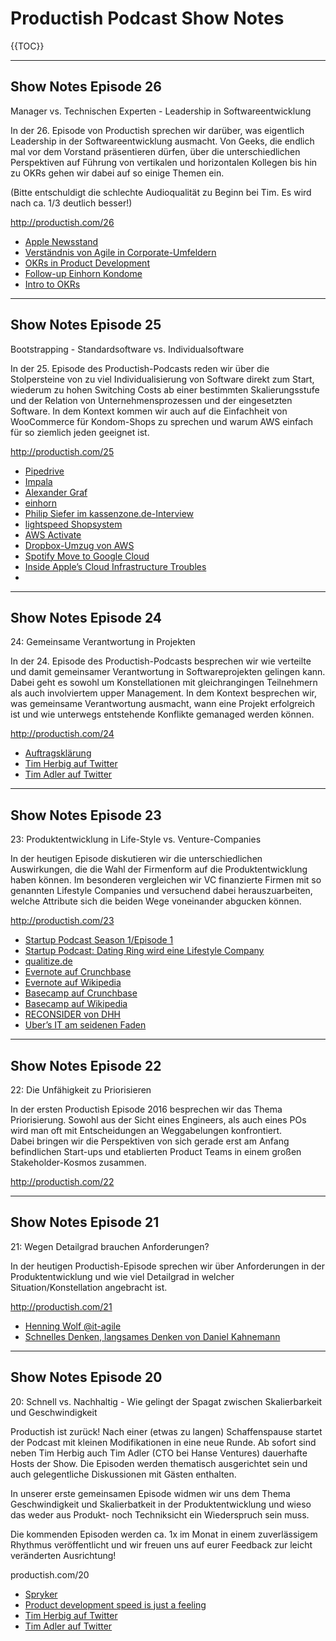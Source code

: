 # Productish Podcast Show Notes

{{TOC}}

***

## Show Notes Episode 26
Manager vs. Technischen Experten - Leadership in Softwareentwicklung

In der 26. Episode von Productish sprechen wir darüber, was eigentlich Leadership in der Softwareentwicklung ausmacht. Von Geeks, die endlich mal vor dem Vorstand präsentieren dürfen, über die unterschiedlichen Perspektiven auf Führung von vertikalen und horizontalen Kollegen bis hin zu OKRs gehen wir dabei auf so einige Themen ein.

(Bitte entschuldigt die schlechte Audioqualität zu Beginn bei Tim. Es wird nach ca. 1/3 deutlich besser!)

http://productish.com/26

- [Apple Newsstand](http://www.poynter.org/2011/apples-upcoming-newsstand-new-subscription-terms-paint-confusing-picture-for-news-apps/135056/)
- [Verständnis von Agile in Corporate-Umfeldern](https://www.linkedin.com/pulse/why-agile-innovation-corporate-environments-doesnt-work-deborah-nas)
- [OKRs in Product Development](http://herbigt.com/okrs-in-product-development/)
- [Follow-up Einhorn Kondome](https://twitter.com/EinhornBerlin/status/738291844430364672)
- [Intro to OKRs](http://de.slideshare.net/mobile/blossom_io/okr-objectives-and-key-results-57234123?utm_content=buffer1e935&utm_medium=social&utm_source=twitter.com&utm_campaign=buffer)


***

## Show Notes Episode 25 
Bootstrapping - Standardsoftware vs. Individualsoftware

In der 25. Episode des Productish-Podcasts reden wir über die Stolpersteine von zu viel Individualisierung von Software direkt zum Start, wiederum zu hohen Switching Costs ab einer bestimmten Skalierungsstufe und der Relation von Unternehmensprozessen und der eingesetzten Software.
In dem Kontext kommen wir auch auf die Einfachheit von WooCommerce für Kondom-Shops zu sprechen und warum AWS einfach für so ziemlich jeden geeignet ist.

http://productish.com/25

- [Pipedrive](https://www.pipedrive.com/de/)
- [Impala](http://useimpala.com)
- [Alexander Graf](http://www.kassenzone.de)
- [einhorn](https://einhorn.my)
- [Philip Siefer im kassenzone.de-Interview](https://soundcloud.com/kassenzone/einhorn-kondome-mehr-kassenzonede-interview-mit-philip-siefer)
- [lightspeed Shopsystem](https://www.lightspeedhq.de)
- [AWS Activate](https://aws.amazon.com/de/activate/)
- [Dropbox-Umzug von AWS](http://www.wired.com/2016/03/epic-story-dropboxs-exodus-amazon-cloud-empire/)
- [Spotify Move to Google Cloud](http://www.forbes.com/sites/alexkonrad/2016/02/29/why-spotify-really-chose-google-cloud/#6857ef551eed)
- [Inside Apple’s Cloud Infrastructure Troubles](https://www.theinformation.com/inside-apples-cloud-infrastructure-troubles)
- 

***

## Show Notes Episode 24
24: Gemeinsame Verantwortung in Projekten

In der 24. Episode des Productish-Podcasts besprechen wir wie verteilte und damit gemeinsamer Verantwortung in Softwareprojekten gelingen kann. Dabei geht es sowohl um Konstellationen mit gleichrangingen Teilnehmern als auch involviertem upper Management.
In dem Kontext besprechen wir, was gemeinsame Verantwortung ausmacht, wann eine Projekt erfolgreich ist und wie unterwegs entstehende Konflikte gemanaged werden können.

http://productish.com/24

- [Auftragsklärung](http://produktfuehrung.de/de/framework-no-9-auftragsklarung/)
- [Tim Herbig auf Twitter](http://twitter.com/herbigt)
- [Tim Adler auf Twitter](http://twitter.com/toadle)

***

## Show Notes Episode 23

23: Produktentwicklung in Life-Style vs. Venture-Companies

In der heutigen Episode diskutieren wir die unterschiedlichen Auswirkungen, die die Wahl der Firmenform auf die Produktentwicklung haben können. Im besonderen vergleichen wir VC finanzierte Firmen mit so genannten Lifestyle Companies und versuchend dabei herauszuarbeiten, welche Attribute sich die beiden Wege voneinander abgucken können.

http://productish.com/23

- [Startup Podcast Season 1/Episode 1](https://gimletmedia.com/episode/1-how-not-to-pitch-a-billionaire/)
- [Startup Podcast: Dating Ring wird eine Lifestyle Company](https://gimletmedia.com/episode/dating-ring-of-fire/)
- [qualitize.de](http://qualitize.de)
- [Evernote auf Crunchbase](https://www.crunchbase.com/organization/evernote#/)
- [Evernote auf Wikipedia](https://de.wikipedia.org/wiki/Evernote)
- [Basecamp auf Crunchbase](https://www.crunchbase.com/organization/37signals#/entity)
- [Basecamp auf Wikipedia](https://en.wikipedia.org/wiki/Basecamp_(company))
- [RECONSIDER von DHH](https://m.signalvnoise.com/reconsider-41adf356857f#.ta6h1w3ru)
- [Uber’s IT am seidenen Faden](http://www.businessinsider.com/ubers-technology-is-reportedly-hanging-by-a-thread-but-the-company-has-a-new-cto-to-get-it-together-2015-9?IR=T)


***

## Show Notes Episode 22

22: Die Unfähigkeit zu Priorisieren

In der ersten Productish Episode 2016 besprechen wir das Thema Priorisierung. Sowohl aus der Sicht eines Engineers, als auch eines POs wird man oft mit Entscheidungen an Weggabelungen konfrontiert.  
Dabei bringen wir die Perspektiven von sich gerade erst am Anfang befindlichen Start-ups und etablierten Product Teams in einem großen Stakeholder-Kosmos zusammen.

http://productish.com/22

***

## Show Notes Episode 21

21: Wegen Detailgrad brauchen Anforderungen?

In der heutigen Productish-Episode sprechen wir über Anforderungen in der Produktentwicklung und wie viel Detailgrad in welcher Situation/Konstellation angebracht ist.

http://productish.com/21

- [Henning Wolf @it-agile](http://www.it-agile.de/schulungen/scrum-zertifizierung/trainer-henning-wolf/)
- [Schnelles Denken, langsames Denken von Daniel Kahnemann](http://www.amazon.de/Schnelles-Denken-langsames-Daniel-Kahneman/dp/3886808866/ref=sr_1_1?ie=UTF8&qid=1447876143&sr=8-1&keywords=kahnemann+schnelles+denken+langsames+denken)

***

## Show Notes Episode 20

20: Schnell vs. Nachhaltig - Wie gelingt der Spagat zwischen Skalierbarkeit und Geschwindigkeit

Productish ist zurück! Nach einer (etwas zu langen) Schaffenspause startet der Podcast mit kleinen Modifikationen in eine neue Runde. Ab sofort sind neben Tim Herbig auch Tim Adler (CTO bei Hanse Ventures) dauerhafte Hosts der Show.
Die Episoden werden thematisch ausgerichtet sein und auch gelegentliche Diskussionen mit Gästen enthalten.

In unserer erste gemeinsamen Episode widmen wir uns dem Thema Geschwindigkeit und Skalierbatkeit in der Produktentwicklung und wieso das weder aus Produkt- noch Techniksicht ein Wiederspruch sein muss.

Die kommenden Episoden werden ca. 1x im Monat in einem zuverlässigem Rhythmus veröffentlicht und wir freuen uns auf eurer Feedback zur leicht veränderten Ausrichtung!

productish.com/20

- [Spryker](http://spryker.com)
- [Product development speed is just a feeling](http://toadle.me/2015/08/13/product-development-speed-is-just-a-feeling.html)
- [Tim Herbig auf Twitter](http://twitter.com/herbigt)
- [Tim Adler auf Twitter](http://twitter.com/toadle)

